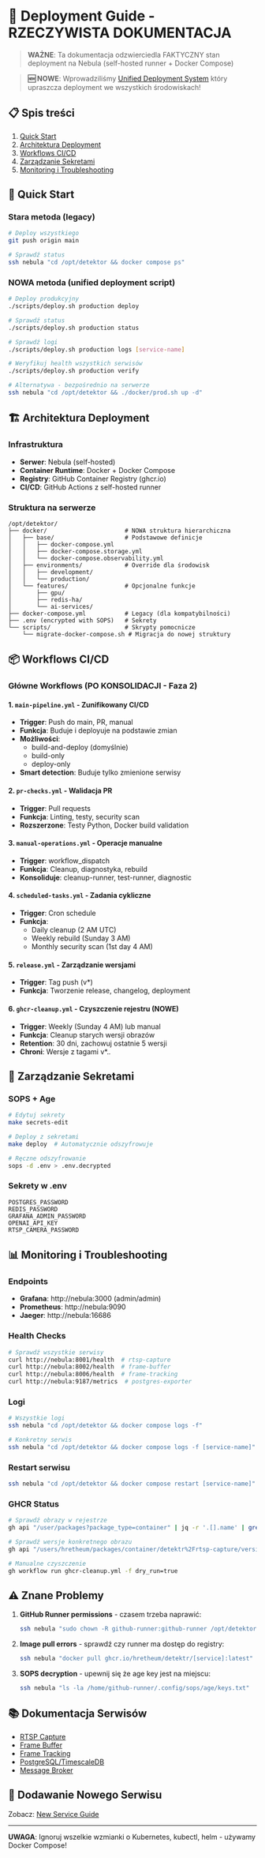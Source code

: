 # 🚀 Deployment Guide - RZECZYWISTA DOKUMENTACJA

> **WAŻNE**: Ta dokumentacja odzwierciedla FAKTYCZNY stan deployment na Nebula (self-hosted runner + Docker Compose)

> **🆕 NOWE**: Wprowadziliśmy [Unified Deployment System](./unified-deployment.md) który upraszcza deployment we wszystkich środowiskach!

## 📋 Spis treści

1. [Quick Start](#quick-start)
2. [Architektura Deployment](#architektura-deployment)
3. [Workflows CI/CD](#workflows-cicd)
4. [Zarządzanie Sekretami](#zarządzanie-sekretami)
5. [Monitoring i Troubleshooting](#monitoring-i-troubleshooting)

## 🚀 Quick Start

### Stara metoda (legacy)
```bash
# Deploy wszystkiego
git push origin main

# Sprawdź status
ssh nebula "cd /opt/detektor && docker compose ps"
```

### NOWA metoda (unified deployment script)
```bash
# Deploy produkcyjny
./scripts/deploy.sh production deploy

# Sprawdź status
./scripts/deploy.sh production status

# Sprawdź logi
./scripts/deploy.sh production logs [service-name]

# Weryfikuj health wszystkich serwisów
./scripts/deploy.sh production verify

# Alternatywa - bezpośrednio na serwerze
ssh nebula "cd /opt/detektor && ./docker/prod.sh up -d"
```

## 🏗️ Architektura Deployment

### Infrastruktura
- **Serwer**: Nebula (self-hosted)
- **Container Runtime**: Docker + Docker Compose
- **Registry**: GitHub Container Registry (ghcr.io)
- **CI/CD**: GitHub Actions z self-hosted runner

### Struktura na serwerze
```
/opt/detektor/
├── docker/                      # NOWA struktura hierarchiczna
│   ├── base/                    # Podstawowe definicje
│   │   ├── docker-compose.yml
│   │   ├── docker-compose.storage.yml
│   │   └── docker-compose.observability.yml
│   ├── environments/            # Override dla środowisk
│   │   ├── development/
│   │   └── production/
│   └── features/                # Opcjonalne funkcje
│       ├── gpu/
│       ├── redis-ha/
│       └── ai-services/
├── docker-compose.yml           # Legacy (dla kompatybilności)
├── .env (encrypted with SOPS)   # Sekrety
└── scripts/                     # Skrypty pomocnicze
    └── migrate-docker-compose.sh # Migracja do nowej struktury
```

## 📦 Workflows CI/CD

### Główne Workflows (PO KONSOLIDACJI - Faza 2)

#### 1. `main-pipeline.yml` - Zunifikowany CI/CD
- **Trigger**: Push do main, PR, manual
- **Funkcja**: Buduje i deployuje na podstawie zmian
- **Możliwości**:
  - build-and-deploy (domyślnie)
  - build-only
  - deploy-only
- **Smart detection**: Buduje tylko zmienione serwisy

#### 2. `pr-checks.yml` - Walidacja PR
- **Trigger**: Pull requests
- **Funkcja**: Linting, testy, security scan
- **Rozszerzone**: Testy Python, Docker build validation

#### 3. `manual-operations.yml` - Operacje manualne
- **Trigger**: workflow_dispatch
- **Funkcja**: Cleanup, diagnostyka, rebuild
- **Konsoliduje**: cleanup-runner, test-runner, diagnostic

#### 4. `scheduled-tasks.yml` - Zadania cykliczne
- **Trigger**: Cron schedule
- **Funkcja**:
  - Daily cleanup (2 AM UTC)
  - Weekly rebuild (Sunday 3 AM)
  - Monthly security scan (1st day 4 AM)

#### 5. `release.yml` - Zarządzanie wersjami
- **Trigger**: Tag push (v*)
- **Funkcja**: Tworzenie release, changelog, deployment

#### 6. `ghcr-cleanup.yml` - Czyszczenie rejestru (NOWE)
- **Trigger**: Weekly (Sunday 4 AM) lub manual
- **Funkcja**: Cleanup starych wersji obrazów
- **Retention**: 30 dni, zachowuj ostatnie 5 wersji
- **Chroni**: Wersje z tagami v*.*.*

## 🔐 Zarządzanie Sekretami

### SOPS + Age
```bash
# Edytuj sekrety
make secrets-edit

# Deploy z sekretami
make deploy  # Automatycznie odszyfrowuje

# Ręczne odszyfrowanie
sops -d .env > .env.decrypted
```

### Sekrety w .env
```
POSTGRES_PASSWORD
REDIS_PASSWORD
GRAFANA_ADMIN_PASSWORD
OPENAI_API_KEY
RTSP_CAMERA_PASSWORD
```

## 📊 Monitoring i Troubleshooting

### Endpoints
- **Grafana**: http://nebula:3000 (admin/admin)
- **Prometheus**: http://nebula:9090
- **Jaeger**: http://nebula:16686

### Health Checks
```bash
# Sprawdź wszystkie serwisy
curl http://nebula:8001/health  # rtsp-capture
curl http://nebula:8002/health  # frame-buffer
curl http://nebula:8006/health  # frame-tracking
curl http://nebula:9187/metrics  # postgres-exporter
```

### Logi
```bash
# Wszystkie logi
ssh nebula "cd /opt/detektor && docker compose logs -f"

# Konkretny serwis
ssh nebula "cd /opt/detektor && docker compose logs -f [service-name]"
```

### Restart serwisu
```bash
ssh nebula "cd /opt/detektor && docker compose restart [service-name]"
```

### GHCR Status
```bash
# Sprawdź obrazy w rejestrze
gh api "/user/packages?package_type=container" | jq -r '.[].name' | grep detektr

# Sprawdź wersje konkretnego obrazu
gh api "/users/hretheum/packages/container/detektr%2Frtsp-capture/versions" | jq '.[0:5] | .[] | .metadata.container.tags'

# Manualne czyszczenie
gh workflow run ghcr-cleanup.yml -f dry_run=true
```

## ⚠️ Znane Problemy

1. **GitHub Runner permissions** - czasem trzeba naprawić:
   ```bash
   ssh nebula "sudo chown -R github-runner:github-runner /opt/detektor"
   ```

2. **Image pull errors** - sprawdź czy runner ma dostęp do registry:
   ```bash
   ssh nebula "docker pull ghcr.io/hretheum/detektr/[service]:latest"
   ```

3. **SOPS decryption** - upewnij się że age key jest na miejscu:
   ```bash
   ssh nebula "ls -la /home/github-runner/.config/sops/age/keys.txt"
   ```

## 📚 Dokumentacja Serwisów

- [RTSP Capture](services/rtsp-capture.md)
- [Frame Buffer](services/frame-buffer.md)
- [Frame Tracking](services/frame-tracking.md)
- [PostgreSQL/TimescaleDB](services/postgresql-timescale.md)
- [Message Broker](services/message-broker.md)

## 🔧 Dodawanie Nowego Serwisu

Zobacz: [New Service Guide](guides/new-service.md)

---

**UWAGA**: Ignoruj wszelkie wzmianki o Kubernetes, kubectl, helm - używamy Docker Compose!
